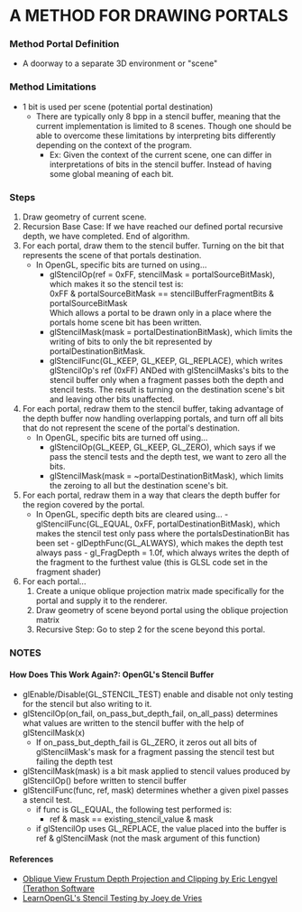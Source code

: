 # A METHOD FOR DRAWING PORTALS

### Method Portal Definition
- A doorway to a separate 3D environment or "scene"

### Method Limitations
- 1 bit is used per scene (potential portal destination)
    - There are typically only 8 bpp in a stencil buffer, meaning that the current implementation is limited to 
    8 scenes. Though one should be able to overcome these limitations by interpreting bits differently depending
    on the context of the program.
        - Ex: Given the context of the current scene, one can differ in interpretations of bits in the stencil buffer.
        Instead of having some global meaning of each bit.

### Steps
1) Draw geometry of current scene.
2) Recursion Base Case: If we have reached our defined portal recursive depth, we have completed. End of algorithm.
3) For each portal, draw them to the stencil buffer. Turning on the bit that represents the scene of that portals destination.
   - In OpenGL, specific bits are turned on using... 
        - glStencilOp(ref = 0xFF, stencilMask = portalSourceBitMask), which makes it so the stencil test is:  
          0xFF & portalSourceBitMask == stencilBufferFragmentBits & portalSourceBitMask  
          Which allows a portal to be drawn only in a place where the portals home scene bit has been written.
        - glStencilMask(mask = portalDestinationBitMask), which limits the writing of bits to only the bit represented by portalDestinationBitMask.
        - glStencilFunc(GL_KEEP, GL_KEEP, GL_REPLACE), which writes glStencilOp's ref (0xFF) ANDed with glStencilMasks's bits to the stencil buffer only when a 
          fragment passes both the depth and stencil tests. The result is turning on the destination scene's bit and leaving other bits unaffected.
4) For each portal, redraw them to the stencil buffer, taking advantage of the depth buffer now handling overlapping portals,
  and turn off all bits that do not represent the scene of the portal's destination.
   - In OpenGL, specific bits are turned off using...
        - glStencilOp(GL_KEEP, GL_KEEP, GL_ZERO), which says if we pass the stencil tests and the depth test, we want to zero all the bits.
        - glStencilMask(mask = ~portalDestinationBitMask), which limits the zeroing to all but the destination scene's bit.
5) For each portal, redraw them in a way that clears the depth buffer for the region covered by the portal.
   - In OpenGL, specific depth bits are cleared using...
         - glStencilFunc(GL_EQUAL, 0xFF, portalDestinationBitMask), which makes the stencil test only pass where the portalsDestinationBit has been set
         - glDepthFunc(GL_ALWAYS), which makes the depth test always pass
         - gl_FragDepth = 1.0f, which always writes the depth of the fragment to the furthest value (this is GLSL code set in the fragment shader)
6) For each portal...
    1) Create a unique oblique projection matrix made specifically for the portal and supply it to the renderer.
    2) Draw geometry of scene beyond portal using the oblique projection matrix
    3) Recursive Step: Go to step 2 for the scene beyond this portal.

### NOTES 

#### How Does This Work Again?: OpenGL's Stencil Buffer
- glEnable/Disable(GL_STENCIL_TEST) enable and disable not only testing for the stencil but also writing to it.
- glStencilOp(on_fail, on_pass_but_depth_fail, on_all_pass) determines what values are written to the stencil buffer with the help of glStencilMask(x)
    - If on_pass_but_depth_fail is GL_ZERO, it zeros out all bits of glStencilMask's mask for a fragment passing the stencil test but failing the depth test
- glStencilMask(mask) is a bit mask applied to stencil values produced by glStencilOp() before written to stencil buffer
- glStencilFunc(func, ref, mask) determines whether a given pixel passes a stencil test.
    - if func is GL_EQUAL, the following test performed is:
        - ref & mask == existing_stencil_value & mask
    - if glStencilOp uses GL_REPLACE, the value placed into the buffer is ref & glStencilMask (not the mask argument of this function)

#### References
- [Oblique View Frustum Depth Projection and Clipping by Eric Lengyel (Terathon Software](https://www.terathon.com/lengyel/Lengyel-Oblique.pdf)
- [LearnOpenGL's Stencil Testing by Joey de Vries](https://learnopengl.com/Advanced-OpenGL/Stencil-testing)